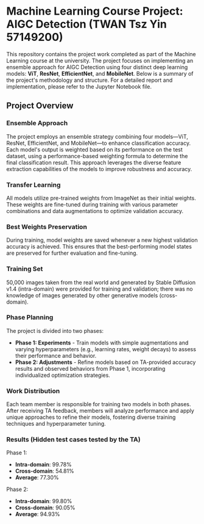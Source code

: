 # Machine Learning Course Project: AIGC Detection (TWAN Tsz Yin 57149200)

This repository contains the project work completed as part of the Machine Learning course at the university. The project focuses on implementing an ensemble approach for AIGC Detection using four distinct deep learning models: **ViT**, **ResNet**, **EfficientNet**, and **MobileNet**. Below is a summary of the project's methodology and structure.
For a detailed report and implementation, please refer to the Jupyter Notebook file.

## Project Overview

### Ensemble Approach
The project employs an ensemble strategy combining four models—ViT, ResNet, EfficientNet, and MobileNet—to enhance classification accuracy. Each model's output is weighted based on its performance on the test dataset, using a performance-based weighting formula to determine the final classification result. This approach leverages the diverse feature extraction capabilities of the models to improve robustness and accuracy.

### Transfer Learning
All models utilize pre-trained weights from ImageNet as their initial weights. These weights are fine-tuned during training with various parameter combinations and data augmentations to optimize validation accuracy.

### Best Weights Preservation
During training, model weights are saved whenever a new highest validation accuracy is achieved. This ensures that the best-performing model states are preserved for further evaluation and fine-tuning.

### Training Set
50,000 images taken from the real world and generated by Stable Diffusion v1.4 (intra-domain) were provided for training and validation; there was no knowledge of images generated by other generative models (cross-domain).

### Phase Planning
The project is divided into two phases:
- **Phase 1: Experiments** - Train models with simple augmentations and varying hyperparameters (e.g., learning rates, weight decays) to assess their performance and behavior.
- **Phase 2: Adjustments** - Refine models based on TA-provided accuracy results and observed behaviors from Phase 1, incorporating individualized optimization strategies.

### Work Distribution
Each team member is responsible for training two models in both phases. After receiving TA feedback, members will analyze performance and apply unique approaches to refine their models, fostering diverse training techniques and hyperparameter tuning.

### Results (Hidden test cases tested by the TA)
Phase 1:
- **Intra-domain**: 99.78%
- **Cross-domain**: 54.81%
- **Average**: 77.30%

Phase 2:
- **Intra-domain**: 99.80%
- **Cross-domain**: 90.05%
- **Average**: 94.93%

